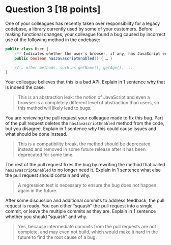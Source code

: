 # Question 3 [18 points]

One of your colleagues has recently taken over responsibility for a legacy codebase, a library currently used by some of your customers.
Before making functional changes, your colleague found a bug caused by incorrect use of the following method in the codebase:

```java
public class User {
    /** Indicates whether the user’s browser, if any, has JavaScript enabled. */
    public boolean hasJavascriptEnabled() { … }

    // … other methods, such as getName(), getAge(), ...
}
```

Your colleague believes that this is a bad API. Explain in 1 sentence why that is indeed the case.

> This is an abstraction leak: the notion of JavaScript and even a browser is a completely different level of abstraction than users,
> so this method will likely lead to bugs.

You are reviewing the pull request your colleague made to fix this bug. Part of the pull request deletes the `hasJavascriptEnabled` method from the code, but you disagree.
Explain in 1 sentence why this could cause issues and what should be done instead.

> This is a compatibility break, the method should be deprecated instead and removed in some future release after it has been deprecated for some time.

The rest of the pull request fixes the bug by rewriting the method that called `hasJavascriptEnabled` to no longer need it.
Explain in 1 sentence what else the pull request should contain and why.

> A regression test is necessary to ensure the bug does not happen again in the future.

After some discussion and additional commits to address feedback, the pull request is ready.
You can either “squash” the pull request into a single commit, or leave the multiple commits as they are.
Explain in 1 sentence whether you should “squash” and why.

> Yes, because intermediate commits from the pull requests are not complete, and may even not build, which would make it hard in the future to find the root cause of a bug.
